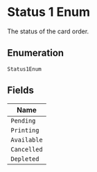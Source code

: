 
# Status 1 Enum

The status of the card order.

## Enumeration

`Status1Enum`

## Fields

| Name |
|  --- |
| `Pending` |
| `Printing` |
| `Available` |
| `Cancelled` |
| `Depleted` |

